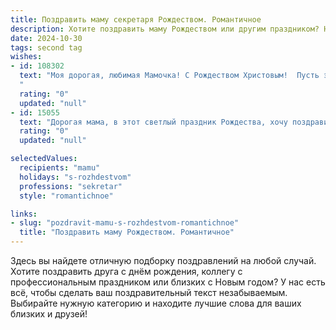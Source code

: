 ```yaml
---
title: Поздравить маму секретаря Рождеством. Романтичное
description: Хотите поздравить маму Рождеством или другим праздником? Наш ИИ создаст незабываемое поздравление, а вы обязательно выделитесь среди других.  
date: 2024-10-30
tags: second tag
wishes:
- id: 108302
  text: "Моя дорогая, любимая Мамочка! С Рождеством Христовым!  Пусть этот светлый праздник наполнит твою жизнь теплом, любовью и безграничным счастьем.  Ты — мой самый ценный секретарь, хранительница семейного очага,  и я бесконечно благодарна тебе за твою заботу, нежность и  неиссякаемую веру в меня. Пусть Рождественская звезда укажет тебе путь к исполнению всех твоих желаний, а этот день станет началом  чудесного, волшебного года.  Целую тебя крепко-крепко!
  "
  rating: "0"
  updated: "null"
- id: 15055
  text: "Дорогая мама, в этот светлый праздник Рождества, хочу поздравить тебя с нежностью и любовью. Ты, как секретарь, всегда была опорой и утешением в нашем доме, своим трудолюбием и внимательностью украшая нашу жизнь. Пусть Рождество принесет тебе столько же радости и тепла, сколько ты дарила нам все эти годы. С наступающим Рождеством Христовым, мама!"
  rating: "0"
  updated: "null"

selectedValues:
  recipients: "mamu"
  holidays: "s-rozhdestvom"
  professions: "sekretar"
  style: "romantichnoe"

links:
- slug: "pozdravit-mamu-s-rozhdestvom-romantichnoe"
  title: "Поздравить маму Рождеством. Романтичное"
---
```


Здесь вы найдете отличную подборку поздравлений на любой случай.
Хотите поздравить друга с днём рождения, коллегу с профессиональным праздником или близких с Новым годом? У нас есть всё, чтобы сделать ваш поздравительный текст незабываемым. Выбирайте нужную категорию и находите лучшие слова для ваших близких и друзей!
